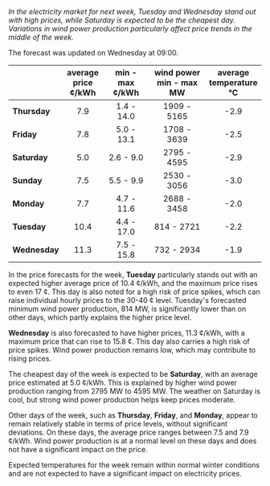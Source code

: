*In the electricity market for next week, Tuesday and Wednesday stand out with high prices, while Saturday is expected to be the cheapest day. Variations in wind power production particularly affect price trends in the middle of the week.*

The forecast was updated on Wednesday at 09:00.

|             | average<br>price<br>¢/kWh | min - max<br>¢/kWh | wind power<br>min - max<br>MW | average<br>temperature<br>°C |
|:-------------|:----------------:|:----------------:|:-------------:|:-------------:|
| **Thursday**  | 7.9              | 1.4 - 14.0       | 1909 - 5165   | -2.9          |
| **Friday**| 7.8              | 5.0 - 13.1       | 1708 - 3639   | -2.5          |
| **Saturday** | 5.0              | 2.6 - 9.0        | 2795 - 4595   | -2.9          |
| **Sunday**| 7.5              | 5.5 - 9.9        | 2530 - 3056   | -3.0          |
| **Monday**| 7.7              | 4.7 - 11.6       | 2688 - 3458   | -2.0          |
| **Tuesday**  | 10.4             | 4.4 - 17.0       | 814 - 2721    | -2.2          |
| **Wednesday**| 11.3           | 7.5 - 15.8       | 732 - 2934    | -1.9          |

In the price forecasts for the week, **Tuesday** particularly stands out with an expected higher average price of 10.4 ¢/kWh, and the maximum price rises to even 17 ¢. This day is also noted for a high risk of price spikes, which can raise individual hourly prices to the 30-40 ¢ level. Tuesday's forecasted minimum wind power production, 814 MW, is significantly lower than on other days, which partly explains the higher price level.

**Wednesday** is also forecasted to have higher prices, 11.3 ¢/kWh, with a maximum price that can rise to 15.8 ¢. This day also carries a high risk of price spikes. Wind power production remains low, which may contribute to rising prices.

The cheapest day of the week is expected to be **Saturday**, with an average price estimated at 5.0 ¢/kWh. This is explained by higher wind power production ranging from 2795 MW to 4595 MW. The weather on Saturday is cool, but strong wind power production helps keep prices moderate.

Other days of the week, such as **Thursday**, **Friday**, and **Monday**, appear to remain relatively stable in terms of price levels, without significant deviations. On these days, the average price ranges between 7.5 and 7.9 ¢/kWh. Wind power production is at a normal level on these days and does not have a significant impact on the price.

Expected temperatures for the week remain within normal winter conditions and are not expected to have a significant impact on electricity prices.
